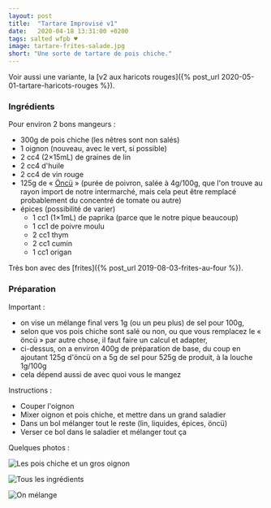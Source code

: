 ```yaml
---
layout: post
title:  "Tartare Improvisé v1"
date:   2020-04-18 13:31:00 +0200
tags: salted wfpb ♥
image: tartare-frites-salade.jpg
short: "Une sorte de tartare de pois chiche."
---
```


Voir aussi une variante, la [v2 aux haricots rouges]({% post_url 2020-05-01-tartare-haricots-rouges %}).

### Ingrédients

Pour environ 2 bons mangeurs :

* 300g de pois chiche (les nêtres sont non salés)
* 1 oignon (nouveau, avec le vert, si possible)
* 2 cc4 (2×15mL) de graines de lin
* 2 cc4 d'huile
* 2 cc4 de vin rouge
* 125g de « [Öncü](https://fr.openfoodfacts.org/produit/8693891196185/öncü-antep-paprikamark-mild) » (purée de poivron, salée à 4g/100g, que l'on trouve au rayon import de notre intermarché, mais cela peut être remplacé probablement du concentré de tomate ou autre)
* épices (possibilité de varier)
  * 1 cc1 (1×1mL) de paprika (parce que le notre pique beaucoup)
  * 1 cc1 de poivre moulu
  * 2 cc1 thym
  * 2 cc1 cumin
  * 1 cc1 origan

Très bon avec des [frites]({% post_url 2019-08-03-frites-au-four %}).

### Préparation

Important :
- on vise un mélange final vers 1g (ou un peu plus) de sel pour 100g,
- selon que vos pois chiche sont salé ou non, ou que vous remplacez le « öncü » par autre chose, il faut faire un calcul et adapter,
- ci-dessus, on a environ 400g de préparation de base, du coup en ajoutant 125g d'öncü on a 5g de sel pour 525g de produit, à la louche 1g/100g
- cela dépend aussi de avec quoi vous le mangez

Instructions :

- Couper l'oignon
- Mixer oignon et pois chiche, et mettre dans un grand saladier
- Dans un bol mélanger tout le reste (lin, liquides, épices, öncü)
- Verser ce bol dans le saladier et mélanger tout ça

Quelques photos :

![Les pois chiche et un gros oignon](/recipes/assets/pois-chiche-oignon.jpg)

![Tous les ingrédients](/recipes/assets/tartare-tous-ingredients.jpg)

![On mélange](/recipes/assets/tartare-melange.jpg)

